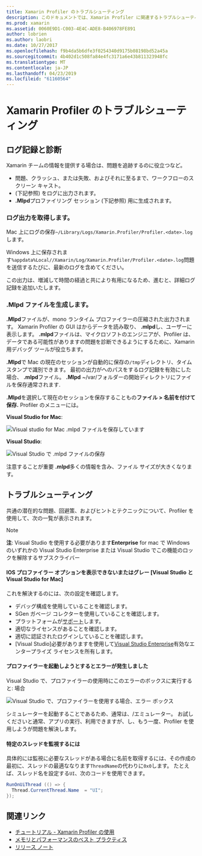 ```yaml
---
title: Xamarin Profiler のトラブルシューティング
description: このドキュメントでは、Xamarin Profiler に関連するトラブルシューティングの情報を提供します。 これには、ログ記録と診断、IDE、およびその他のトピックに関連する問題について説明します。
ms.prod: xamarin
ms.assetid: 0060E9D1-C003-4E4C-ADE8-B406978FE891
author: lobrien
ms.author: laobri
ms.date: 10/27/2017
ms.openlocfilehash: f9b4da5b6dfe3f0254340d9175b08198bd52a45a
ms.sourcegitcommit: 4b402d1c508fa84e4fc3171a6e43b811323948fc
ms.translationtype: MT
ms.contentlocale: ja-JP
ms.lasthandoff: 04/23/2019
ms.locfileid: "61160564"
---
```

# <a name="xamarin-profiler-troubleshooting"></a>Xamarin Profiler のトラブルシューティング

## <a name="logging-and-diagnostics"></a>ログ記録と診断

Xamarin チームの情報を提供する場合は、問題を追跡するのに役立つなど。

- 問題、クラッシュ、または失敗、およびそれに至るまで、ワークフローのスクリーン キャスト。
- (下記参照) をログに出力されます。
- **.Mlpd**プロファイリング セッション (下記参照) 用に生成されます。

### <a name="getting-log-outputs"></a>ログ出力を取得します。

Mac 上にログの保存`~/Library/Logs/Xamarin.Profiler/Profiler.<date>.log`します。

Windows 上に保存されます`%appdata%Local//Xamarin/Log/Xamarin.Profiler/Profiler.<date>.log`問題を送信するたびに、最新のログを含めてください。

この出力は、増減して時間の経過と共により有用になるため、進むと、詳細ログ記録を追加いたします。

<a name="gen_mlpd" />

### <a name="generating-mlpd-files"></a>.Mlpd ファイルを生成します。

**.Mlpd**ファイルが、mono ランタイム プロファイラーの圧縮された出力されます。 Xamarin Profiler の GUI はからデータを読み取り、 **.mlpd**し、ユーザーに表示します。 **.mlpd**ファイルは、マイクロソフトのエンジニアが、Profiler は、データである可能性がありますの問題を診断できるようにするために、Xamarin 用デバッグ ツールが役立ちます。

**.Mlpd**で Mac の現在のセッションが自動的に保存の`/tmp`ディレクトリ、タイムスタンプで識別できます。 最初の出力がへのパスをするログ記録を有効にした場合、 **.mlpd**ファイル。 **.Mlpd** ~/var/フォルダーの開始ディレクトリにファイルを保存通常されます.

**.Mlpd**を選択して現在のセッションを保存することもの**ファイル > 名前を付けて保存.** Profiler のメニューには。

**Visual Studio for Mac**:

![](troubleshooting-images/image17.png "Visual studio for Mac .mlpd ファイルを保存しています")

**Visual Studio**:

![](troubleshooting-images/image17-vs.png "Visual Studio で .mlpd ファイルの保存")

注意することが重要 **.mlpd**多くの情報を含み、ファイル サイズが大きくなります。

## <a name="troubleshooting"></a>トラブルシューティング

共通の潜在的な問題、回避策、およびヒントとテクニックについて、Profiler を使用して、次の一覧が表示されます。

> [!NOTE]
> **注**: Visual Studio を使用する必要があります**Enterprise** for mac で Windows のいずれかの Visual Studio Enterprise または Visual Studio でこの機能のロックを解除するサブスクライバー

#### <a name="i-cant-see-the-ios-profiler-option-or-it-is-greyed-out-visual-studio-and-visual-studio-for-mac"></a>IOS プロファイラー オプションを表示できないまたはグレー [Visual Studio と Visual Studio for Mac]

これを解決するのには、次の設定を確認します。

- デバッグ構成を使用していることを確認します。
- SGen ガベージ コレクターを使用していることを確認します。
- プラットフォームが[サポート](~/tools/profiler/index.md#Profiler_Support)します。
- 適切なライセンスがあることを確認します。
- 適切に認証されたログインしていることを確認します。
- [Visual Studio]必要がありますを使用して[Visual Studio Enterprise](https://visualstudio.microsoft.com/vs/enterprise/)有効なエンタープライズ ライセンスを所有します。

#### <a name="i-get-an-error-when-i-try-to-launch-the-profiler"></a>プロファイラーを起動しようとするとエラーが発生しました

Visual Studio で、プロファイラーの使用時にこのエラーのボックスに実行すると: 場合

![](troubleshooting-images/error.png "Visual Studio で、プロファイラーを使用する場合、エラー ボックス")

シミュレーターを起動することであるため、通常は、/エミュレーター。 お試しくださいと通常、アプリの実行、利用できますが、し、もう一度、Profiler を使用しようが問題を解決します。

#### <a name="to-watch-a-specific-thread"></a>特定のスレッドを監視するには

具体的には監視に必要なスレッドがある場合に名前を取得するには、その作成の最初に、スレッドの最適ななります`ThreadName`の代わりに`0x0`します。 たとえば、スレッド名を設定する`UI`、次のコードを使用できます。

```csharp
RunOnUiThread (() => {
  Thread.CurrentThread.Name  = "UI";
});
```

## <a name="related-links"></a>関連リンク

- [チュートリアル - Xamarin Profiler の使用](~/tools/profiler/index.md)
- [メモリとパフォーマンスのベスト プラクティス](~/cross-platform/deploy-test/memory-perf-best-practices.md)
- [リリース ノート](https://developer.xamarin.com/releases/profiler/preview/)
